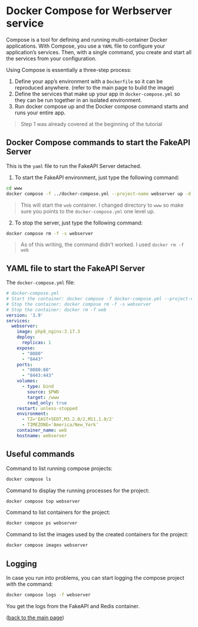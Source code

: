 # Docker Compose for Werbserver service
Compose is a tool for defining and running multi-container Docker applications. With Compose, you use a `YAML` file to configure your application’s services. Then, with a single command, you create and start all the services from your configuration.

Using Compose is essentially a three-step process:

1. Define your app’s environment with a `Dockerfile` so it can be reproduced anywhere. (refer to the main page to build the image)
2. Define the services that make up your app in `docker-compose.yml` so they can be run together in an isolated environment.
3. Run docker compose up and the Docker compose command starts and runs your entire app.

>Step 1 was already covered at the beginning of the tutorial

## Docker Compose commands to start the FakeAPI Server
This is the `yaml` file to run the FakeAPI Server detached.

1. To start the FakeAPI environment, just type the following command:

```sh
cd www
docker compose -f ../docker-compose.yml --project-name webserver up -d
```
>This will start the `web` container. I changed directory to `www` so make sure you points to the `docker-compose.yml` one level up.

2. To stop the server, just type the following command:

```sh
docker compose rm -f -s webserver
```
>As of this writing, the command didn't worked. I used `docker rm -f web`

## YAML file to start the FakeAPI Server
The `docker-compose.yml` file:

```yaml
# docker-compose.yml
# Start the container: docker compose -f docker-compose.yml --project-name webserver up -d
# Stop the container: docker compose rm -f -s webserver
# Stop the container: docker rm -f web
version: '3.9'
services:
  webserver:
    image: php8_nginx:3.17.3
    deploy:
      replicas: 1
    expose:
      - "8080"
      - "8443"
    ports:
      - "8080:80"
      - "8443:443"
    volumes:
      - type: bind
        source: $PWD
        target: /www
        read_only: true
    restart: unless-stopped
    environment:
      - TZ='EAST+5EDT,M3.2.0/2,M11.1.0/2'
      - TIMEZONE='America/New_York'
    container_name: web
    hostname: webserver

```
## Useful commands
Command to list running compose projects:
```sh
docker compose ls
```

Command to display the running processes for the project:
```sh
docker compose top webserver
```

Command to list containers for the project:
```sh
docker compose ps webserver
```

Command to list the images used by the created containers for the project:
```sh
docker compose images webserver
```

## Logging
In case you run into problems, you can start logging the compose project with the command:
```sh
docker compose logs -f webserver
```

You get the logs from the FakeAPI and Redis container.

<p align="left">(<a href="README.md">back to the main page</a>)</p>

